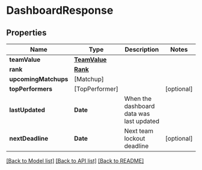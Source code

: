 # DashboardResponse

## Properties
Name | Type | Description | Notes
------------ | ------------- | ------------- | -------------
**teamValue** | [**TeamValue**](TeamValue.md) |  | 
**rank** | [**Rank**](Rank.md) |  | 
**upcomingMatchups** | [Matchup] |  | 
**topPerformers** | [TopPerformer] |  | [optional] 
**lastUpdated** | **Date** | When the dashboard data was last updated | 
**nextDeadline** | **Date** | Next team lockout deadline | [optional] 

[[Back to Model list]](../README.md#documentation-for-models) [[Back to API list]](../README.md#documentation-for-api-endpoints) [[Back to README]](../README.md)


